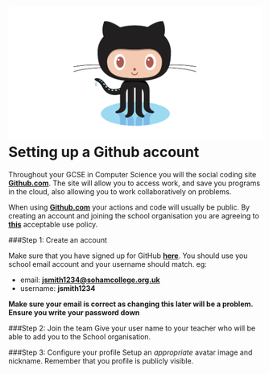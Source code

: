 ![Octocat](../images/octocat.png)Setting up a Github account
=================

Throughout your GCSE in Computer Science you will the social coding site **[Github.com](www.github.com)**. The site will allow you to access work, and save you programs in the cloud, also allowing you to work collaboratively on problems.

When using **[Github.com](www.github.com)** your actions and code will usually be public. By creating an account and joining the school organisation you are agreeing to **[this](https://github.com/Soham-Village-College/Acceptable-Use-Policy/blob/master/AUP.md)** acceptable use policy.

###Step 1: Create an account

Make sure that you have signed up for GitHub **[here](https://github.com/join)**. You should use you school email account and your username should match. eg:


- email: **jsmith1234@sohamcollege.org.uk** 
- username: **jsmith1234**


**Make sure your email is correct as changing this later will be a problem. Ensure you write your password down**

###Step 2: Join the team
Give your user name to your teacher who will be able to add you to the School organisation.

###Step 3: Configure your profile
Setup an *appropriate* avatar image and nickname. Remember that you profile is publicly visible.
